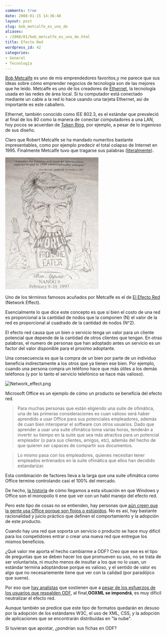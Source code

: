 ```yaml
---
comments: true
date: 2008-01-15 14:36:48
layout: post
slug: bob_metcalfe_es_uno_de
aliases:
- /2008/01/bob_metcalfe_es_uno_de.html
title: Efecto Red
wordpress_id: 42
categories:
- General
- Tecnología
---
```


[Bob Metcalfe](http://www.ibiblio.org/pioneers/metcalfe.html) es uno de mis emprendedores favoritos,y me parece que sus ideas sobre cómo emprender negocios de tecnología son de las mejores que he leido.
Metcalfe es uno de los creadores de [Ethernet](http://portal.acm.org/citation.cfm?id=358015), la tecnología usada en las redes de área local. Si tu computador está conectado mediante un cable a la red lo hace usando una tarjeta Ethernet, así de importante es este caballero.

Ethernet, también conocido como IEE 802.3, es el estándar que prevaleció al final de los 80 como la manera de conectar computadores a una LAN, hoy pocos se acuerdan de [Token Ring](http://en.wikipedia.org/wiki/Token_ring), por ejemplo, a pesar de lo ingenioso de sus diseño.

Claro que Robert Metcalfe se ha mandado numeritos bastante impresentables, como por ejemplo predecir el total colapso de Internet en 1995. Finalmente Metcalfe tuvo que tragarse sus palabras ([literalmente](http://www.merit.edu/mail.archives/nanog/1997-04/msg00192.html)).




![nanog9.jpg](nanog9-thumb-300x422.jpg)




Uno de los términos famosos acuñados por Metcalfe es el de [El Efecto Red](http://en.wikipedia.org/wiki/Network_effect) (Network Effect).




Esencialmente lo que dice este concepto es que si bien el costo de una red es proporcional a la cantidad de nodos que la componen (N) el valor de la red es proporcional al cuadrado de la cantidad de nodos (N^2).




El efecto red causa que un bien o servicio tenga un valor para un cliente potencial que depende de la cantidad de otros clientes que tengan. En otras palabras, el numero de personas que han adoptado antes un servicio es un factor del valor disponible para el proximo adoptante.




Una consecuencia es que la compra de un bien por parte de un individuo beneficia indirectamente a los otros que ya tienen ese bien. Por ejemplo, cuando una persona compra un teléfono hace que más útiles a los demás teléfonos (y por lo tanto el servicio telefónico se hace más valioso).




![Network_effect.png](http://www.lnds.net/images/Network_effect-thumb-200x446.png)




Microsoft Office es un ejemplo de cómo un producto se beneficia del efecto red.





> 

> 
> Para muchas personas que están eligiendo una suite de ofimática, una de las primeras consideraciones es cuan valioso será haber aprendido a usar Office para sus potenciales empleadores, además de cuan bien interoperar el software con otros usuarios. Dado que aprender a usar una suite ofimática toma varias horas, tenderán a invertir su tiempo en la suite que sea más atractiva para un potencial empleador (o para sus clientes, amigos, etc), además del hecho de que quieren ser capaces de compartir sus documentos.
> 
> 





> 

> 
> Lo mismo pasa con los empleadores, quienes necesitan tener empleados entrenados en la suite ofimática que ellos han decidido estandarizar.
> 
> 





Esta combinación de factores lleva a la larga que una suite ofimática como Office termine controlando casi el 100% del mercado.




De hecho, [la historia](http://www.lnds.net/2007/08/compromisos_precisiones_y_la_libertad_de.html) de cómo llegamos a esta situación en que Windows y Office son el monopolio ti
ene que ver con un habil manejo del efecto red.




Pero este tipo de cosas no se entienden, hay personas que [aún creen que la gente usa Office porque son flojos o estúpidos](http://www.elfrancotirador.cl/2008/01/14/ooxml-en-chile-la-delgada-linea-roja#comment-56802). No es así, hay bastante racionalidad y juicio práctico que definen el comportamiento y la adopción de este producto.




Cuando hay una red que soporta un servicio o producto se hace muy dificil para los competidores entrar o crear una nueva red que entregue los mismos beneficios.




¿Qué valor me aporta el hecho cambiarme a ODF? Creo que ese es el tipo de preguntas que se deben hacer los que promueven su uso, no se trata de ser voluntarista, ni mucho menos de insultar a los que no lo usan, un estándar termina adoptándose porque es valioso, y el sentido de valor es algo que no necesariemente tiene que ver con la calidad (por paradójico que suene).




Por eso que [hay analistas](http://xml.sys-con.com/read/485296.htm) que sostienen que a [pesar de los esfuerzos de los usuarios que respalden ODF](http://www.elfrancotirador.cl/2008/01/14/ooxml-en-chile-la-delgada-linea-roja), al final,**OOXML se impondrá**, es muy dificil neutralizar el efecto red.




Aunque también se predice que este tipo de formatos quedarán en desuso por la adopción de los estándares W3C, el uso de XML, CSS, y la adopción de aplicaciones que se encontrarán distribuidas en "la nube".




Si tuvieran que apostar, ¿pondrían sus fichas en ODF?
